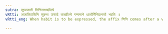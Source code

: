 ```yaml
---
sutra: सुप्यजातौ णिनिस्ताच्छील्ये
vRtti: अजातिवाचिनि सुबन्त उपपदे ताच्छील्ये गम्यमाने धातोर्णिनिप्रत्ययो भवति ॥
vRtti_eng: When habit is to be expressed, the affix णिनि comes after a verb, provided the word with a case-affix in composition with it, does not mean a genus.

---
```

